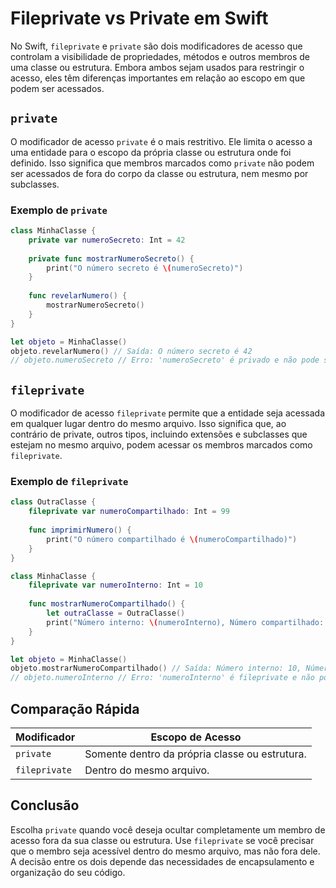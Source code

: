 # Fileprivate vs Private em Swift

No Swift, `fileprivate` e `private` são dois modificadores de acesso que controlam a visibilidade de propriedades, métodos e outros membros de uma classe ou estrutura. Embora ambos sejam usados para restringir o acesso, eles têm diferenças importantes em relação ao escopo em que podem ser acessados.

## `private`

O modificador de acesso `private` é o mais restritivo. Ele limita o acesso a uma entidade para o escopo da própria classe ou estrutura onde foi definido. Isso significa que membros marcados como `private` não podem ser acessados de fora do corpo da classe ou estrutura, nem mesmo por subclasses.

### Exemplo de `private`

```swift
class MinhaClasse {
    private var numeroSecreto: Int = 42
    
    private func mostrarNumeroSecreto() {
        print("O número secreto é \(numeroSecreto)")
    }
    
    func revelarNumero() {
        mostrarNumeroSecreto()
    }
}

let objeto = MinhaClasse()
objeto.revelarNumero() // Saída: O número secreto é 42
// objeto.numeroSecreto // Erro: 'numeroSecreto' é privado e não pode ser acessado fora da classe
```
## `fileprivate`

O modificador de acesso `fileprivate` permite que a entidade seja acessada em qualquer lugar dentro do mesmo arquivo. Isso significa que, ao contrário de private, outros tipos, incluindo extensões e subclasses que estejam no mesmo arquivo, podem acessar os membros marcados como `fileprivate`.

### Exemplo de `fileprivate`

```swift
class OutraClasse {
    fileprivate var numeroCompartilhado: Int = 99
    
    func imprimirNumero() {
        print("O número compartilhado é \(numeroCompartilhado)")
    }
}

class MinhaClasse {
    fileprivate var numeroInterno: Int = 10
    
    func mostrarNumeroCompartilhado() {
        let outraClasse = OutraClasse()
        print("Número interno: \(numeroInterno), Número compartilhado: \(outraClasse.numeroCompartilhado)")
    }
}

let objeto = MinhaClasse()
objeto.mostrarNumeroCompartilhado() // Saída: Número interno: 10, Número compartilhado: 99
// objeto.numeroInterno // Erro: 'numeroInterno' é fileprivate e não pode ser acessado fora do arquivo
```

## Comparação Rápida

| Modificador  | Escopo de Acesso                                       |
|--------------|-------------------------------------------------------|
| `private`    | Somente dentro da própria classe ou estrutura.        |
| `fileprivate`| Dentro do mesmo arquivo.                              |

## Conclusão

Escolha `private` quando você deseja ocultar completamente um membro de acesso fora da sua classe ou estrutura. Use `fileprivate` se você precisar que o membro seja acessível dentro do mesmo arquivo, mas não fora dele. A decisão entre os dois depende das necessidades de encapsulamento e organização do seu código.